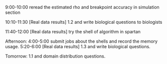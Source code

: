 9:00-10:00  reread the estimated rho and breakpoint accuracy in simulation section

10:10-11:30 [Real data results] 1.2 and write biological questions to biologists

11:40-12:00 [Real data results] try the shell of algorithm in spartan


Afternoon: 
4:00-5:00 submit jobs about the shells and record the memory usage.
5:20-6:00 [Real data results] 1.3 and write biological questions.


Tomorrow:
1.1 and domain distribution questions.

